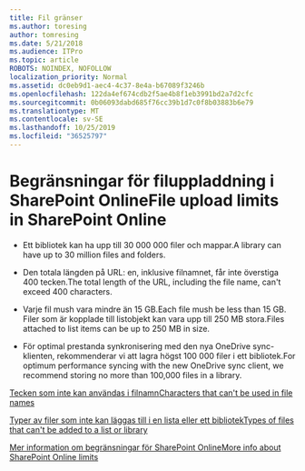 ```yaml
---
title: Fil gränser
ms.author: toresing
author: tomresing
ms.date: 5/21/2018
ms.audience: ITPro
ms.topic: article
ROBOTS: NOINDEX, NOFOLLOW
localization_priority: Normal
ms.assetid: dc0eb9d1-aec4-4c37-8e4a-b67089f3246b
ms.openlocfilehash: 122da4ef674cdb2f5ae4b8f1eb3991bd2a7d2cfc
ms.sourcegitcommit: 0b06093dabd685f76cc39b1d7c0f8b03883b6e79
ms.translationtype: MT
ms.contentlocale: sv-SE
ms.lasthandoff: 10/25/2019
ms.locfileid: "36525797"
---
```

# <a name="file-upload-limits-in-sharepoint-online"></a><span data-ttu-id="5d100-102">Begränsningar för filuppladdning i SharePoint Online</span><span class="sxs-lookup"><span data-stu-id="5d100-102">File upload limits in SharePoint Online</span></span>

- <span data-ttu-id="5d100-103">Ett bibliotek kan ha upp till 30 000 000 filer och mappar.</span><span class="sxs-lookup"><span data-stu-id="5d100-103">A library can have up to 30 million files and folders.</span></span>
    
- <span data-ttu-id="5d100-104">Den totala längden på URL: en, inklusive filnamnet, får inte överstiga 400 tecken.</span><span class="sxs-lookup"><span data-stu-id="5d100-104">The total length of the URL, including the file name, can't exceed 400 characters.</span></span>
    
- <span data-ttu-id="5d100-105">Varje fil mush vara mindre än 15 GB.</span><span class="sxs-lookup"><span data-stu-id="5d100-105">Each file mush be less than 15 GB.</span></span> <span data-ttu-id="5d100-106">Filer som är kopplade till listobjekt kan vara upp till 250 MB stora.</span><span class="sxs-lookup"><span data-stu-id="5d100-106">Files attached to list items can be up to 250 MB in size.</span></span>
    
- <span data-ttu-id="5d100-107">För optimal prestanda synkronisering med den nya OneDrive sync-klienten, rekommenderar vi att lagra högst 100 000 filer i ett bibliotek.</span><span class="sxs-lookup"><span data-stu-id="5d100-107">For optimum performance syncing with the new OneDrive sync client, we recommend storing no more than 100,000 files in a library.</span></span> 
    
[<span data-ttu-id="5d100-108">Tecken som inte kan användas i filnamn</span><span class="sxs-lookup"><span data-stu-id="5d100-108">Characters that can't be used in file names</span></span>](https://go.microsoft.com/fwlink/?linkid=866430)
  
[<span data-ttu-id="5d100-109">Typer av filer som inte kan läggas till i en lista eller ett bibliotek</span><span class="sxs-lookup"><span data-stu-id="5d100-109">Types of files that can't be added to a list or library</span></span>](https://go.microsoft.com/fwlink/?linkid=273757)
  
[<span data-ttu-id="5d100-110">Mer information om begränsningar för SharePoint Online</span><span class="sxs-lookup"><span data-stu-id="5d100-110">More info about SharePoint Online limits</span></span>](https://go.microsoft.com/fwlink/?linkid=271273)
  

